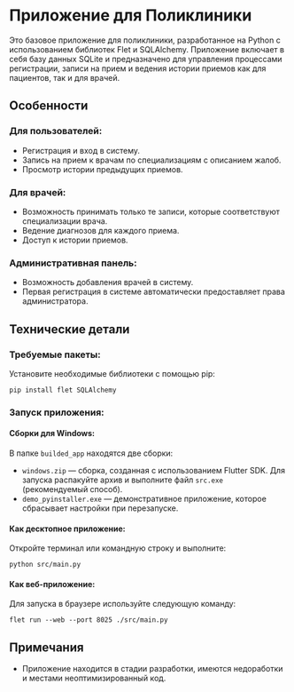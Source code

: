 # Приложение для Поликлиники

Это базовое приложение для поликлиники, разработанное на Python с использованием библиотек Flet и SQLAlchemy. Приложение включает в себя базу данных SQLite и предназначено для управления процессами регистрации, записи на прием и ведения истории приемов как для пациентов, так и для врачей.

## Особенности

### Для пользователей:
- Регистрация и вход в систему.
- Запись на прием к врачам по специализациям с описанием жалоб.
- Просмотр истории предыдущих приемов.

### Для врачей:
- Возможность принимать только те записи, которые соответствуют специализации врача.
- Ведение диагнозов для каждого приема.
- Доступ к истории приемов.

### Административная панель:
- Возможность добавления врачей в систему.
- Первая регистрация в системе автоматически предоставляет права администратора.

## Технические детали

### Требуемые пакеты:
Установите необходимые библиотеки с помощью pip:
```
pip install flet SQLAlchemy
```

### Запуск приложения:

#### Сборки для Windows:
В папке `builded_app` находятся две сборки:
- `windows.zip` — сборка, созданная с использованием Flutter SDK. Для запуска распакуйте архив и выполните файл `src.exe` (рекомендуемый способ).
- `demo_pyinstaller.exe` — демонстративное приложение, которое сбрасывает настройки при перезапуске.

#### Как десктопное приложение:
Откройте терминал или командную строку и выполните:
```
python src/main.py
```

#### Как веб-приложение:
Для запуска в браузере используйте следующую команду:
```
flet run --web --port 8025 ./src/main.py
```

## Примечания
- Приложение находится в стадии разработки, имеются недоработки и местами неоптимизированный код.
